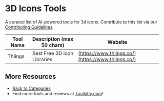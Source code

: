 # 3D Icons Tools

A curated list of AI-powered tools for 3d icons. Contribute to this list via our [Contributing Guidelines](../CONTRIBUTING.md).

| Tool Name | Description (max 50 chars) | Website |
|-----------|----------------------------|---------|
| Thiings | Best Free 3D Icon Libraries | [https://www.thiings.co/](https://www.thiings.co/) |

## More Resources
- [Back to Categories](https://github.com/ToolkitlyAI/awesome-ai-tools/blob/master/README.md)
- Find more tools and reviews at [Toolkitly.com](https://toolkitly.com)!
